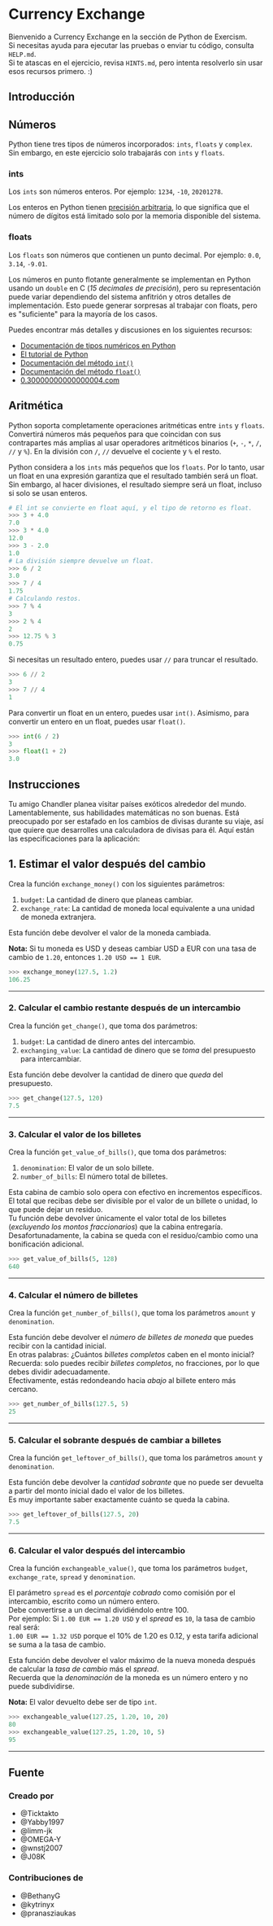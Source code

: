 # Currency Exchange

Bienvenido a Currency Exchange en la sección de Python de Exercism.  
Si necesitas ayuda para ejecutar las pruebas o enviar tu código, consulta `HELP.md`.  
Si te atascas en el ejercicio, revisa `HINTS.md`, pero intenta resolverlo sin usar esos recursos primero. :)

## Introducción

## Números

Python tiene tres tipos de números incorporados: `ints`, `floats` y `complex`. Sin embargo, en este ejercicio solo trabajarás con `ints` y `floats`.

### ints

Los `ints` son números enteros. Por ejemplo: `1234`, `-10`, `20201278`.

Los enteros en Python tienen [precisión arbitraria][arbitrary-precision], lo que significa que el número de dígitos está limitado solo por la memoria disponible del sistema.

### floats

Los `floats` son números que contienen un punto decimal. Por ejemplo: `0.0`, `3.14`, `-9.01`.

Los números en punto flotante generalmente se implementan en Python usando un `double` en C (_15 decimales de precisión_), pero su representación puede variar dependiendo del sistema anfitrión y otros detalles de implementación. Esto puede generar sorpresas al trabajar con floats, pero es "suficiente" para la mayoría de los casos.

Puedes encontrar más detalles y discusiones en los siguientes recursos:

- [Documentación de tipos numéricos en Python][numeric-type-docs]
- [El tutorial de Python][floating point math]
- [Documentación del método `int()`][`int()` built in]
- [Documentación del método `float()`][`float()` built in]
- [0.30000000000000004.com][0.30000000000000004.com]

## Aritmética

Python soporta completamente operaciones aritméticas entre `ints` y `floats`. Convertirá números más pequeños para que coincidan con sus contrapartes más amplias al usar operadores aritméticos binarios (`+`, `-`, `*`, `/`, `//` y `%`). En la división con `/`, `//` devuelve el cociente y `%` el resto.

Python considera a los `ints` más pequeños que los `floats`. Por lo tanto, usar un float en una expresión garantiza que el resultado también será un float. Sin embargo, al hacer divisiones, el resultado siempre será un float, incluso si solo se usan enteros.

```python
# El int se convierte en float aquí, y el tipo de retorno es float.
>>> 3 + 4.0
7.0
>>> 3 * 4.0
12.0
>>> 3 - 2.0
1.0
# La división siempre devuelve un float.
>>> 6 / 2
3.0
>>> 7 / 4
1.75
# Calculando restos.
>>> 7 % 4
3
>>> 2 % 4
2
>>> 12.75 % 3
0.75
```

Si necesitas un resultado entero, puedes usar `//` para truncar el resultado.

```python
>>> 6 // 2
3
>>> 7 // 4
1
```

Para convertir un float en un entero, puedes usar `int()`. Asimismo, para convertir un entero en un float, puedes usar `float()`.

```python
>>> int(6 / 2)
3
>>> float(1 + 2)
3.0
```

[0.30000000000000004.com]: https://0.30000000000000004.com/  
[`float()` built in]: https://docs.python.org/3/library/functions.html#float  
[`int()` built in]: https://docs.python.org/3/library/functions.html#int  
[arbitrary-precision]: https://en.wikipedia.org/wiki/Arbitrary-precision_arithmetic#:~:text=In%20computer%20science%2C%20arbitrary-precision,memory%20of%20the%20host%20system.  
[floating point math]: https://docs.python.org/3.9/tutorial/floatingpoint.html  
[numeric-type-docs]: https://docs.python.org/3/library/stdtypes.html#typesnumeric  

## Instrucciones

Tu amigo Chandler planea visitar países exóticos alrededor del mundo. Lamentablemente, sus habilidades matemáticas no son buenas. Está preocupado por ser estafado en los cambios de divisas durante su viaje, así que quiere que desarrolles una calculadora de divisas para él. Aquí están las especificaciones para la aplicación:

## 1. Estimar el valor después del cambio

Crea la función `exchange_money()` con los siguientes parámetros:

1. `budget`: La cantidad de dinero que planeas cambiar.  
2. `exchange_rate`: La cantidad de moneda local equivalente a una unidad de moneda extranjera.

Esta función debe devolver el valor de la moneda cambiada.

**Nota:** Si tu moneda es USD y deseas cambiar USD a EUR con una tasa de cambio de `1.20`, entonces `1.20 USD == 1 EUR`.

```python
>>> exchange_money(127.5, 1.2)
106.25
```

---

### 2. Calcular el cambio restante después de un intercambio

Crea la función `get_change()`, que toma dos parámetros:

1. `budget`: La cantidad de dinero antes del intercambio.
2. `exchanging_value`: La cantidad de dinero que se *toma* del presupuesto para intercambiar.

Esta función debe devolver la cantidad de dinero que *queda* del presupuesto.

```python
>>> get_change(127.5, 120)
7.5
```

---

### 3. Calcular el valor de los billetes

Crea la función `get_value_of_bills()`, que toma dos parámetros:

1. `denomination`: El valor de un solo billete.
2. `number_of_bills`: El número total de billetes.

Esta cabina de cambio solo opera con efectivo en incrementos específicos.  
El total que recibas debe ser divisible por el valor de un billete o unidad, lo que puede dejar un residuo.  
Tu función debe devolver únicamente el valor total de los billetes (_excluyendo los montos fraccionarios_) que la cabina entregaría.  
Desafortunadamente, la cabina se queda con el residuo/cambio como una bonificación adicional.

```python
>>> get_value_of_bills(5, 128)
640
```

---

### 4. Calcular el número de billetes

Crea la función `get_number_of_bills()`, que toma los parámetros `amount` y `denomination`.

Esta función debe devolver el _número de billetes de moneda_ que puedes recibir con la cantidad inicial.  
En otras palabras: ¿Cuántos _billetes completos_ caben en el monto inicial?  
Recuerda: solo puedes recibir _billetes completos_, no fracciones, por lo que debes dividir adecuadamente.  
Efectivamente, estás redondeando hacia _abajo_ al billete entero más cercano.

```python
>>> get_number_of_bills(127.5, 5)
25
```

---

### 5. Calcular el sobrante después de cambiar a billetes

Crea la función `get_leftover_of_bills()`, que toma los parámetros `amount` y `denomination`.

Esta función debe devolver la _cantidad sobrante_ que no puede ser devuelta a partir del monto inicial dado el valor de los billetes.  
Es muy importante saber exactamente cuánto se queda la cabina.

```python
>>> get_leftover_of_bills(127.5, 20)
7.5
```

---

### 6. Calcular el valor después del intercambio

Crea la función `exchangeable_value()`, que toma los parámetros `budget`, `exchange_rate`, `spread` y `denomination`.

El parámetro `spread` es el *porcentaje cobrado* como comisión por el intercambio, escrito como un número entero.  
Debe convertirse a un decimal dividiéndolo entre 100.  
Por ejemplo: Si `1.00 EUR == 1.20 USD` y el *spread* es `10`, la tasa de cambio real será:  
`1.00 EUR == 1.32 USD` porque el 10% de 1.20 es 0.12, y esta tarifa adicional se suma a la tasa de cambio.

Esta función debe devolver el valor máximo de la nueva moneda después de calcular la *tasa de cambio* más el *spread*.  
Recuerda que la *denominación* de la moneda es un número entero y no puede subdividirse.

**Nota:** El valor devuelto debe ser de tipo `int`.

```python
>>> exchangeable_value(127.25, 1.20, 10, 20)
80
>>> exchangeable_value(127.25, 1.20, 10, 5)
95
```

--- 

## Fuente

### Creado por

- @Ticktakto
- @Yabby1997
- @limm-jk
- @OMEGA-Y
- @wnstj2007
- @J08K

### Contribuciones de

- @BethanyG
- @kytrinyx
- @pranasziaukas